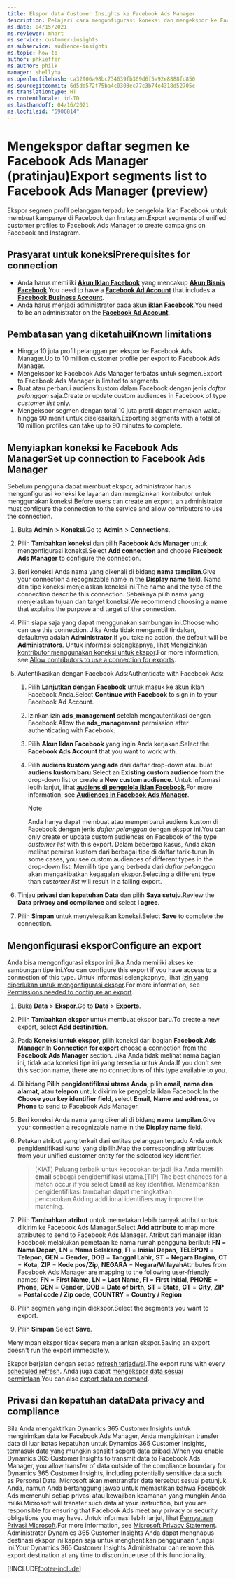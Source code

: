 ```yaml
---
title: Ekspor data Customer Insights ke Facebook Ads Manager
description: Pelajari cara mengonfigurasi koneksi dan mengekspor ke Facebook Ads Manager.
ms.date: 04/15/2021
ms.reviewer: mhart
ms.service: customer-insights
ms.subservice: audience-insights
ms.topic: how-to
author: phkieffer
ms.author: philk
manager: shellyha
ms.openlocfilehash: ca32906a98bc734639fb369d6f5a92e8888fd850
ms.sourcegitcommit: 6d5dd572f75ba4c0303ec77c3b74e4318d52705c
ms.translationtype: HT
ms.contentlocale: id-ID
ms.lasthandoff: 04/16/2021
ms.locfileid: "5906814"
---
```

# <a name="export-segments-list-to-facebook-ads-manager-preview"></a><span data-ttu-id="c55da-103">Mengekspor daftar segmen ke Facebook Ads Manager (pratinjau)</span><span class="sxs-lookup"><span data-stu-id="c55da-103">Export segments list to Facebook Ads Manager (preview)</span></span>

<span data-ttu-id="c55da-104">Ekspor segmen profil pelanggan terpadu ke pengelola iklan Facebook untuk membuat kampanye di Facebook dan Instagram.</span><span class="sxs-lookup"><span data-stu-id="c55da-104">Export segments of unified customer profiles to Facebook Ads Manager to create campaigns on Facebook and Instagram.</span></span>

## <a name="prerequisites-for-connection"></a><span data-ttu-id="c55da-105">Prasyarat untuk koneksi</span><span class="sxs-lookup"><span data-stu-id="c55da-105">Prerequisites for connection</span></span>

- <span data-ttu-id="c55da-106">Anda harus memiliki [**Akun Iklan Facebook**](https://www.facebook.com/business/learn/lessons/step-by-step-ads-manager-account) yang mencakup [**Akun Bisnis Facebook**](https://business.facebook.com/).</span><span class="sxs-lookup"><span data-stu-id="c55da-106">You need to have a [**Facebook Ad Account**](https://www.facebook.com/business/learn/lessons/step-by-step-ads-manager-account) that includes a [**Facebook Business Account**](https://business.facebook.com/).</span></span>
- <span data-ttu-id="c55da-107">Anda harus menjadi administrator pada akun [**iklan Facebook**](https://www.facebook.com/business/learn/lessons/step-by-step-ads-manager-account).</span><span class="sxs-lookup"><span data-stu-id="c55da-107">You need to be an administrator on the [**Facebook Ad Account**](https://www.facebook.com/business/learn/lessons/step-by-step-ads-manager-account).</span></span>

## <a name="known-limitations"></a><span data-ttu-id="c55da-108">Pembatasan yang diketahui</span><span class="sxs-lookup"><span data-stu-id="c55da-108">Known limitations</span></span>

- <span data-ttu-id="c55da-109">Hingga 10 juta profil pelanggan per ekspor ke Facebook Ads Manager.</span><span class="sxs-lookup"><span data-stu-id="c55da-109">Up to 10 million customer profile per export to Facebook Ads Manager.</span></span>
- <span data-ttu-id="c55da-110">Mengekspor ke Facebook Ads Manager terbatas untuk segmen.</span><span class="sxs-lookup"><span data-stu-id="c55da-110">Export to Facebook Ads Manager is limited to segments.</span></span>
- <span data-ttu-id="c55da-111">Buat atau perbarui audiens kustom dalam Facebook dengan jenis *daftar pelanggan* saja.</span><span class="sxs-lookup"><span data-stu-id="c55da-111">Create or update custom audiences in Facebook of type *customer list* only.</span></span>
- <span data-ttu-id="c55da-112">Mengekspor segmen dengan total 10 juta profil dapat memakan waktu hingga 90 menit untuk diselesaikan.</span><span class="sxs-lookup"><span data-stu-id="c55da-112">Exporting segments with a total of 10 million profiles can take up to 90 minutes to complete.</span></span>

## <a name="set-up-connection-to-facebook-ads-manager"></a><span data-ttu-id="c55da-113">Menyiapkan koneksi ke Facebook Ads Manager</span><span class="sxs-lookup"><span data-stu-id="c55da-113">Set up connection to Facebook Ads Manager</span></span>

<span data-ttu-id="c55da-114">Sebelum pengguna dapat membuat ekspor, administrator harus mengonfigurasi koneksi ke layanan dan mengizinkan kontributor untuk menggunakan koneksi.</span><span class="sxs-lookup"><span data-stu-id="c55da-114">Before users can create an export, an administrator must configure the connection to the service and allow contributors to use the connection.</span></span>

1. <span data-ttu-id="c55da-115">Buka **Admin** > **Koneksi**.</span><span class="sxs-lookup"><span data-stu-id="c55da-115">Go to **Admin** > **Connections**.</span></span>

1. <span data-ttu-id="c55da-116">Pilih **Tambahkan koneksi** dan pilih **Facebook Ads Manager** untuk mengonfigurasi koneksi.</span><span class="sxs-lookup"><span data-stu-id="c55da-116">Select **Add connection** and choose **Facebook Ads Manager** to configure the connection.</span></span>

1. <span data-ttu-id="c55da-117">Beri koneksi Anda nama yang dikenali di bidang **nama tampilan**.</span><span class="sxs-lookup"><span data-stu-id="c55da-117">Give your connection a recognizable name in the **Display name** field.</span></span> <span data-ttu-id="c55da-118">Nama dan tipe koneksi menjelaskan koneksi ini.</span><span class="sxs-lookup"><span data-stu-id="c55da-118">The name and the type of the connection describe this connection.</span></span> <span data-ttu-id="c55da-119">Sebaiknya pilih nama yang menjelaskan tujuan dan target koneksi.</span><span class="sxs-lookup"><span data-stu-id="c55da-119">We recommend choosing a name that explains the purpose and target of the connection.</span></span>

1. <span data-ttu-id="c55da-120">Pilih siapa saja yang dapat menggunakan sambungan ini.</span><span class="sxs-lookup"><span data-stu-id="c55da-120">Choose who can use this connection.</span></span> <span data-ttu-id="c55da-121">Jika Anda tidak mengambil tindakan, defaultnya adalah **Administrator**.</span><span class="sxs-lookup"><span data-stu-id="c55da-121">If you take no action, the default will be **Administrators**.</span></span> <span data-ttu-id="c55da-122">Untuk informasi selengkapnya, lihat [Mengizinkan kontributor menggunakan koneksi untuk ekspor](connections.md#allow-contributors-to-use-a-connection-for-exports).</span><span class="sxs-lookup"><span data-stu-id="c55da-122">For more information, see [Allow contributors to use a connection for exports](connections.md#allow-contributors-to-use-a-connection-for-exports).</span></span>

1. <span data-ttu-id="c55da-123">Autentikasikan dengan Facebook Ads:</span><span class="sxs-lookup"><span data-stu-id="c55da-123">Authenticate with Facebook Ads:</span></span> 

   1. <span data-ttu-id="c55da-124">Pilih **Lanjutkan dengan Facebook** untuk masuk ke akun iklan Facebook Anda.</span><span class="sxs-lookup"><span data-stu-id="c55da-124">Select **Continue with Facebook** to sign in to your Facebook Ad Account.</span></span>

   1. <span data-ttu-id="c55da-125">Izinkan izin **ads_management** setelah mengautentikasi dengan Facebook.</span><span class="sxs-lookup"><span data-stu-id="c55da-125">Allow the **ads_management** permission after authenticating with Facebook.</span></span>

   1. <span data-ttu-id="c55da-126">Pilih **Akun Iklan Facebook** yang ingin Anda kerjakan.</span><span class="sxs-lookup"><span data-stu-id="c55da-126">Select the **Facebook Ads Account** that you want to work with.</span></span>

   1. <span data-ttu-id="c55da-127">Pilih **audiens kustom yang ada** dari daftar drop-down atau buat **audiens kustom baru**.</span><span class="sxs-lookup"><span data-stu-id="c55da-127">Select an **Existing custom audience** from the drop-down list or create a **New custom audience**.</span></span> <span data-ttu-id="c55da-128">Untuk informasi lebih lanjut, lihat [**audiens di pengelola iklan Facebook**](https://www.facebook.com/business/help/744354708981227?id=2469097953376494).</span><span class="sxs-lookup"><span data-stu-id="c55da-128">For more information, see [**Audiences in Facebook Ads Manager**](https://www.facebook.com/business/help/744354708981227?id=2469097953376494).</span></span>
      > [!NOTE]
      > <span data-ttu-id="c55da-129">Anda hanya dapat membuat atau memperbarui audiens kustom di Facebook dengan jenis *daftar pelanggan* dengan ekspor ini.</span><span class="sxs-lookup"><span data-stu-id="c55da-129">You can only create or update custom audiences on Facebook of the type *customer list* with this export.</span></span> <span data-ttu-id="c55da-130">Dalam beberapa kasus, Anda akan melihat pemirsa kustom dari berbagai tipe di daftar tarik-turun.</span><span class="sxs-lookup"><span data-stu-id="c55da-130">In some cases, you see custom audiences of different types in the drop-down list.</span></span> <span data-ttu-id="c55da-131">Memilih tipe yang berbeda dari *daftar pelanggan* akan mengakibatkan kegagalan ekspor.</span><span class="sxs-lookup"><span data-stu-id="c55da-131">Selecting a different type than *customer list* will result in a failing export.</span></span> 

1. <span data-ttu-id="c55da-132">Tinjau **privasi dan kepatuhan Data** dan pilih **Saya setuju**.</span><span class="sxs-lookup"><span data-stu-id="c55da-132">Review the **Data privacy and compliance** and select **I agree**.</span></span>

1. <span data-ttu-id="c55da-133">Pilih **Simpan** untuk menyelesaikan koneksi.</span><span class="sxs-lookup"><span data-stu-id="c55da-133">Select **Save** to complete the connection.</span></span>

## <a name="configure-an-export"></a><span data-ttu-id="c55da-134">Mengonfigurasi ekspor</span><span class="sxs-lookup"><span data-stu-id="c55da-134">Configure an export</span></span>

<span data-ttu-id="c55da-135">Anda bisa mengonfigurasi ekspor ini jika Anda memiliki akses ke sambungan tipe ini.</span><span class="sxs-lookup"><span data-stu-id="c55da-135">You can configure this export if you have access to a connection of this type.</span></span> <span data-ttu-id="c55da-136">Untuk informasi selengkapnya, lihat [Izin yang diperlukan untuk mengonfigurasi ekspor](export-destinations.md#set-up-a-new-export).</span><span class="sxs-lookup"><span data-stu-id="c55da-136">For more information, see [Permissions needed to configure an export](export-destinations.md#set-up-a-new-export).</span></span>

1. <span data-ttu-id="c55da-137">Buka **Data** > **Ekspor**.</span><span class="sxs-lookup"><span data-stu-id="c55da-137">Go to **Data** > **Exports**.</span></span>

1. <span data-ttu-id="c55da-138">Pilih **Tambahkan ekspor** untuk membuat ekspor baru.</span><span class="sxs-lookup"><span data-stu-id="c55da-138">To create a new export, select **Add destination**.</span></span> 

1. <span data-ttu-id="c55da-139">Pada **Koneksi untuk ekspor**, pilih koneksi dari bagian **Facebook Ads Manager**.</span><span class="sxs-lookup"><span data-stu-id="c55da-139">In **Connection for export** choose a connection from the **Facebook Ads Manager** section.</span></span> <span data-ttu-id="c55da-140">Jika Anda tidak melihat nama bagian ini, tidak ada koneksi tipe ini yang tersedia untuk Anda.</span><span class="sxs-lookup"><span data-stu-id="c55da-140">If you don't see this section name, there are no connections of this type available to you.</span></span>

1. <span data-ttu-id="c55da-141">Di bidang **Pilih pengidentifikasi utama Anda**, pilih **email**, **nama dan alamat**, atau **telepon** untuk dikirim ke pengelola iklan Facebook.</span><span class="sxs-lookup"><span data-stu-id="c55da-141">In the **Choose your key identifier field**, select **Email**, **Name and address**, or **Phone** to send to Facebook Ads Manager.</span></span> 

1. <span data-ttu-id="c55da-142">Beri koneksi Anda nama yang dikenali di bidang **nama tampilan**.</span><span class="sxs-lookup"><span data-stu-id="c55da-142">Give your connection a recognizable name in the **Display name** field.</span></span>

1. <span data-ttu-id="c55da-143">Petakan atribut yang terkait dari entitas pelanggan terpadu Anda untuk pengidentifikasi kunci yang dipilih.</span><span class="sxs-lookup"><span data-stu-id="c55da-143">Map the corresponding attributes from your unified customer entity for the selected key identifier.</span></span>
   > <span data-ttu-id="c55da-144">[KIAT] Peluang terbaik untuk kecocokan terjadi jika Anda memilih **email** sebagai pengidentifikasi utama.</span><span class="sxs-lookup"><span data-stu-id="c55da-144">[TIP] The best chances for a match occur if you select **Email** as key identifier.</span></span> <span data-ttu-id="c55da-145">Menambahkan pengidentifikasi tambahan dapat meningkatkan pencocokan.</span><span class="sxs-lookup"><span data-stu-id="c55da-145">Adding additional identifiers may improve the matching.</span></span>

1. <span data-ttu-id="c55da-146">Pilih **Tambahkan atribut** untuk memetakan lebih banyak atribut untuk dikirim ke Facebook Ads Manager.</span><span class="sxs-lookup"><span data-stu-id="c55da-146">Select **Add attribute** to map more attributes to send to Facebook Ads Manager.</span></span> <span data-ttu-id="c55da-147">Atribut dari manajer iklan Facebook melakukan pemetaan ke nama rumah pengguna berikut: **FN** = **Nama Depan**, **LN** = **Nama Belakang**, **FI** = **Inisial Depan**, **TELEPON** = **Telepon**, **GEN** = **Gender**, **DOB** = **Tanggal Lahir**, **ST** = **Negara Bagian**, **CT** = **Kota**, **ZIP** = **Kode pos/Zip**, **NEGARA** = **Negara/Wilayah**</span><span class="sxs-lookup"><span data-stu-id="c55da-147">Attributes from Facebook Ads Manager are mapping to the following user-friendly names: **FN** = **First Name**, **LN** = **Last Name**, **FI** = **First Initial**, **PHONE** = **Phone**, **GEN** = **Gender**, **DOB** = **Date of birth**, **ST** = **State**, **CT** = **City**, **ZIP** = **Postal code / Zip code**, **COUNTRY** = **Country / Region**</span></span>

1. <span data-ttu-id="c55da-148">Pilih segmen yang ingin diekspor.</span><span class="sxs-lookup"><span data-stu-id="c55da-148">Select the segments you want to export.</span></span>

1. <span data-ttu-id="c55da-149">Pilih **Simpan**.</span><span class="sxs-lookup"><span data-stu-id="c55da-149">Select **Save**.</span></span>

<span data-ttu-id="c55da-150">Menyimpan ekspor tidak segera menjalankan ekspor.</span><span class="sxs-lookup"><span data-stu-id="c55da-150">Saving an export doesn't run the export immediately.</span></span>

<span data-ttu-id="c55da-151">Ekspor berjalan dengan setiap [refresh terjadwal](system.md#schedule-tab).</span><span class="sxs-lookup"><span data-stu-id="c55da-151">The export runs with every [scheduled refresh](system.md#schedule-tab).</span></span> <span data-ttu-id="c55da-152">Anda juga dapat [mengekspor data sesuai permintaan](export-destinations.md#run-exports-on-demand).</span><span class="sxs-lookup"><span data-stu-id="c55da-152">You can also [export data on demand](export-destinations.md#run-exports-on-demand).</span></span> 

## <a name="data-privacy-and-compliance"></a><span data-ttu-id="c55da-153">Privasi dan kepatuhan data</span><span class="sxs-lookup"><span data-stu-id="c55da-153">Data privacy and compliance</span></span>

<span data-ttu-id="c55da-154">Bila Anda mengaktifkan Dynamics 365 Customer Insights untuk mengirimkan data ke Facebook Ads Manager, Anda mengizinkan transfer data di luar batas kepatuhan untuk Dynamics 365 Customer Insights, termasuk data yang mungkin sensitif seperti data pribadi.</span><span class="sxs-lookup"><span data-stu-id="c55da-154">When you enable Dynamics 365 Customer Insights to transmit data to Facebook Ads Manager, you allow transfer of data outside of the compliance boundary for Dynamics 365 Customer Insights, including potentially sensitive data such as Personal Data.</span></span> <span data-ttu-id="c55da-155">Microsoft akan mentransfer data tersebut sesuai petunjuk Anda, namun Anda bertanggung jawab untuk memastikan bahwa Facebook Ads memenuhi setiap privasi atau kewajiban keamanan yang mungkin Anda miliki.</span><span class="sxs-lookup"><span data-stu-id="c55da-155">Microsoft will transfer such data at your instruction, but you are responsible for ensuring that Facebook Ads meet any privacy or security obligations you may have.</span></span> <span data-ttu-id="c55da-156">Untuk informasi lebih lanjut, lihat [Pernyataan Privasi Microsoft](https://go.microsoft.com/fwlink/?linkid=396732).</span><span class="sxs-lookup"><span data-stu-id="c55da-156">For more information, see [Microsoft Privacy Statement](https://go.microsoft.com/fwlink/?linkid=396732).</span></span>
<span data-ttu-id="c55da-157">Administrator Dynamics 365 Customer Insights Anda dapat menghapus destinasi ekspor ini kapan saja untuk menghentikan penggunaan fungsi ini.</span><span class="sxs-lookup"><span data-stu-id="c55da-157">Your Dynamics 365 Customer Insights Administrator can remove this export destination at any time to discontinue use of this functionality.</span></span>


[!INCLUDE[footer-include](../includes/footer-banner.md)]
